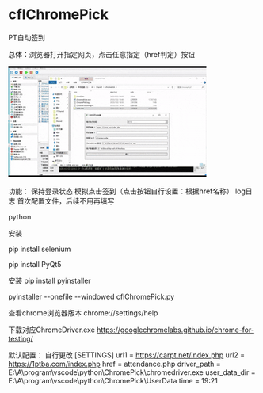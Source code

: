 # cflChromePick
PT自动签到

总体：浏览器打开指定网页，点击任意指定（href判定）按钮

![](/dist/ChromePick1.gif)


功能：
保持登录状态
模拟点击签到（点击按钮自行设置：根据href名称）
log日志
首次配置文件，后续不用再填写



python

安装

pip install selenium

pip install PyQt5


安装
pip install pyinstaller

pyinstaller --onefile --windowed cflChromePick.py


查看chrome浏览器版本
chrome://settings/help

下载对应ChromeDriver.exe
https://googlechromelabs.github.io/chrome-for-testing/


默认配置： 自行更改
[SETTINGS]
url1 = https://carpt.net/index.php
url2 = https://1ptba.com/index.php
href = attendance.php
driver_path = E:\A\program\vscode\python\ChromePick\chromedriver.exe
user_data_dir = E:\A\program\vscode\python\ChromePick\UserData
time = 19:21

